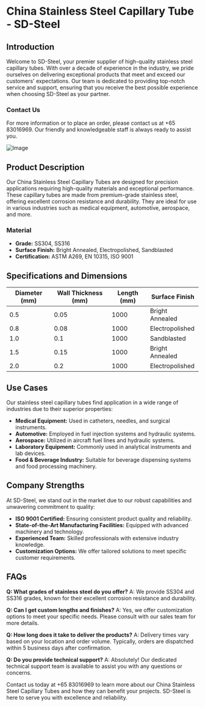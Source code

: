 # China Stainless Steel Capillary Tube - SD-Steel

## Introduction

Welcome to SD-Steel, your premier supplier of high-quality stainless steel capillary tubes. With over a decade of experience in the industry, we pride ourselves on delivering exceptional products that meet and exceed our customers' expectations. Our team is dedicated to providing top-notch service and support, ensuring that you receive the best possible experience when choosing SD-Steel as your partner.

### Contact Us
For more information or to place an order, please contact us at +65 83016969. Our friendly and knowledgeable staff is always ready to assist you.

![Image](https://github.com/user-attachments/assets/2567258e-e124-4816-932d-1809bd27ef0b)

## Product Description

Our China Stainless Steel Capillary Tubes are designed for precision applications requiring high-quality materials and exceptional performance. These capillary tubes are made from premium-grade stainless steel, offering excellent corrosion resistance and durability. They are ideal for use in various industries such as medical equipment, automotive, aerospace, and more.

### Material
- **Grade:** SS304, SS316
- **Surface Finish:** Bright Annealed, Electropolished, Sandblasted
- **Certification:** ASTM A269, EN 10315, ISO 9001

## Specifications and Dimensions

| Diameter (mm) | Wall Thickness (mm) | Length (mm) | Surface Finish |
|---------------|---------------------|-------------|----------------|
| 0.5           | 0.05                | 1000        | Bright Annealed|
| 0.8           | 0.08                | 1000        | Electropolished|
| 1.0           | 0.1                 | 1000        | Sandblasted    |
| 1.5           | 0.15                | 1000        | Bright Annealed|
| 2.0           | 0.2                 | 1000        | Electropolished|

## Use Cases

Our stainless steel capillary tubes find application in a wide range of industries due to their superior properties:

- **Medical Equipment:** Used in catheters, needles, and surgical instruments.
- **Automotive:** Employed in fuel injection systems and hydraulic systems.
- **Aerospace:** Utilized in aircraft fuel lines and hydraulic systems.
- **Laboratory Equipment:** Commonly used in analytical instruments and lab devices.
- **Food & Beverage Industry:** Suitable for beverage dispensing systems and food processing machinery.

## Company Strengths

At SD-Steel, we stand out in the market due to our robust capabilities and unwavering commitment to quality:

- **ISO 9001 Certified:** Ensuring consistent product quality and reliability.
- **State-of-the-Art Manufacturing Facilities:** Equipped with advanced machinery and technology.
- **Experienced Team:** Skilled professionals with extensive industry knowledge.
- **Customization Options:** We offer tailored solutions to meet specific customer requirements.

## FAQs

**Q: What grades of stainless steel do you offer?**
A: We provide SS304 and SS316 grades, known for their excellent corrosion resistance and durability.

**Q: Can I get custom lengths and finishes?**
A: Yes, we offer customization options to meet your specific needs. Please consult with our sales team for more details.

**Q: How long does it take to deliver the products?**
A: Delivery times vary based on your location and order volume. Typically, orders are dispatched within 5 business days after confirmation.

**Q: Do you provide technical support?**
A: Absolutely! Our dedicated technical support team is available to assist you with any questions or concerns.

Contact us today at +65 83016969 to learn more about our China Stainless Steel Capillary Tubes and how they can benefit your projects. SD-Steel is here to serve you with excellence and reliability.